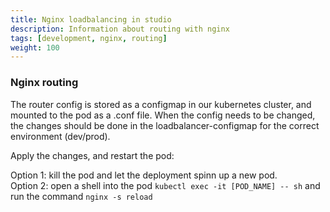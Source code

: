 ```yaml
---
title: Nginx loadbalancing in studio
description: Information about routing with nginx
tags: [development, nginx, routing]
weight: 100
---
```


### Nginx routing

The router config is stored as a configmap in our kubernetes cluster, and mounted to the pod as a .conf file.
When the config needs to be changed, the changes should be done in the loadbalancer-configmap for the correct environment (dev/prod).

Apply the changes, and restart the pod:

Option 1: kill the pod and let the deployment spinn up a new pod.  
Option 2: open a shell into the pod `kubectl exec -it [POD_NAME] -- sh` and run the command `nginx -s reload`
